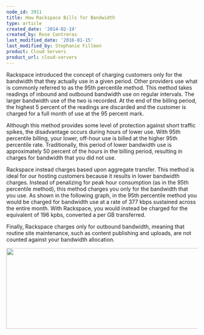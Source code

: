 ```yaml
---
node_id: 3911
title: How Rackspace Bills for Bandwidth
type: article
created_date: '2014-02-19'
created_by: Rose Contreras
last_modified_date: '2016-01-15'
last_modified_by: Stephanie Fillmon
product: Cloud Servers
product_url: cloud-servers
---
```


Rackspace introduced the concept of charging customers only for the
bandwidth that they actually use in a given period. Other providers use
what is commonly referred to as the 95th percentile method. This method
takes readings of inbound and outbound bandwidth use on regular
intervals. The larger bandwidth use of the two is recorded. At the end
of the billing period, the highest 5 percent of the readings are
discarded and the customer is charged for a full month of use at the 95
percent mark.

Although this method provides some level of protection against short
traffic spikes, the disadvantage occurs during hours of lower use. With
95th percentile billing, your lower, off-hour use is billed at the
higher 95th percentile rate. Traditionally, this period of lower
bandwidth use is approximately 50 percent of the hours in the billing
period, resulting in charges for bandwidth that you did not use.

Rackspace instead charges based upon aggregate transfer. This method is
ideal for our hosting customers because it results in lower bandwidth
charges. Instead of penalizing for peak hour consumption (as in the 95th
percentile method), this method charges you only for the bandwidth that
you use. As shown in the following graph, in the 95th percentile method
you would be charged for bandwidth use at a rate of 377 kbps sustained
across the entire month. With Rackspace, you would instead be charged
for the equivalent of 196 kpbs, converted a per GB transferred.

Finally, Rackspace charges only for outbound bandwidth, meaning that
routine site maintenance, such as content publishing and uploads, are
not counted against your bandwidth allocation.



<img src="https://8026b2e3760e2433679c-fffceaebb8c6ee053c935e8915a3fbe7.ssl.cf2.rackcdn.com/field/image/3911-1_0.png" width="512" height="212" />



